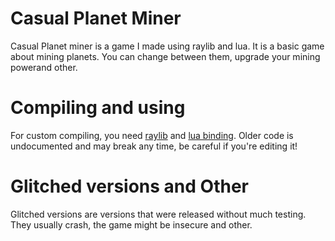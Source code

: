 # Casual Planet Miner

Casual Planet miner is a game I made using raylib and lua.
It is a basic game about mining planets. You can change between them, upgrade your mining powerand other.


# Compiling and using

For custom compiling, you need [raylib](https://www.raylib.com) and [lua binding](https://github.com/TSnake41/raylib-lua).
Older code is undocumented and may break any time, be careful if you're editing it!

# Glitched versions and Other
Glitched versions are versions that were released without much testing. They usually crash, the game might be insecure and other.
